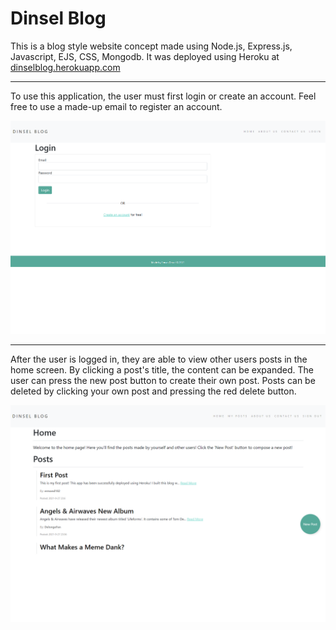 <h1>Dinsel Blog</h1>

<p>This is a blog style website concept made using Node.js, Express.js, Javascript, EJS, CSS, Mongodb. It was deployed using Heroku at <a href="https://dinselblog.herokuapp.com/" target="_blank">dinselblog.herokuapp.com</a></p>

<hr>

<p>To use this application, the user must first login or create an account. Feel free to use a made-up email to register an account.</p>
<img src="public/images/loginScreen.png">

<hr>

<p>After the user is logged in, they are able to view other users posts in the home screen. By clicking a post's title, the content can be expanded. The user can press the new post button to create their own post. Posts can be deleted by clicking your own post and pressing the red delete button.</p>

<img src="public/images/homeScreen.png">

